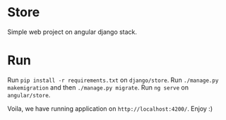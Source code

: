 # Store

Simple web project on angular django stack. 

# Run

Run `pip install -r requirements.txt` on `django/store`.
Run `./manage.py makemigration` and then `./manage.py migrate`.
Run `ng serve` on `angular/store`.

Voila, we have running application on `http://localhost:4200/`. Enjoy :)


